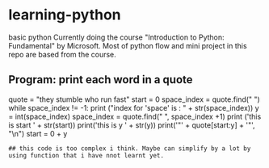 # learning-python
basic python 
Currently doing the course "Introduction to Python: Fundamental" by Microsoft. Most of python flow and mini project in this repo are based from the course.


##  Program: print each word in a quote


quote = "they stumble who run fast"
start = 0
space_index = quote.find(" ")
while space_index != -1:
    print ("index for 'space' is : " + str(space_index))
    y = int(space_index)
    space_index = quote.find(" ", space_index +1)
    print ('this is start ' + str(start))
    print('this is y ' + str(y))
    print('"' + quote[start:y] + '"', "\n")
    start = 0 + y 
    
    
    ## this code is too complex i think. Maybe can simplify by a lot by using function that i have nnot learnt yet.
